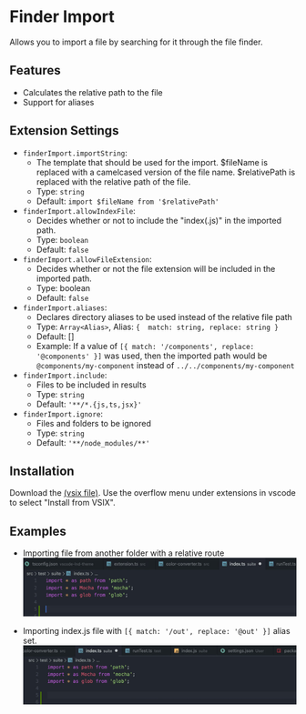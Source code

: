 # Finder Import
Allows you to import a file by searching for it through the file finder.

## Features
- Calculates the relative path to the file
- Support for aliases

## Extension Settings
* `finderImport.importString`:
  - The template that should be used for the import. $fileName is replaced with a camelcased version of the file name. $relativePath is replaced with the relative path of the file.
  - Type: `string`
  - Default: `import $fileName from '$relativePath'`
* `finderImport.allowIndexFile`:
  - Decides whether or not to include the "index(.js)" in the imported path.
  - Type: `boolean`
  - Default: `false`
* `finderImport.allowFileExtension`: 
  - Decides whether or not the file extension will be included in the imported path.
  - Type: boolean
  - Default: `false`
* `finderImport.aliases`:
  - Declares directory aliases to be used instead of the relative file path
  - Type: `Array<Alias>`,
    Alias: `{ 
      match: string,
      replace: string
    }`
  - Default: []
  - Example: If a value of `[{ match: '/components', replace: '@components' }]` was used, then the imported path would be `@components/my-component` instead of `../../components/my-component`
* `finderImport.include`:
  - Files to be included in results
  - Type: `string`
  - Default: `'**/*.{js,ts,jsx}'`
* `finderImport.ignore`:
  - Files and folders to be ignored
  - Type: `string`
  - Default: `'**/node_modules/**'`

## Installation
Download the [(vsix file)](https://github.com/GaryGeorgeu/vscode-finder-import/raw/master/finder-import-0.0.1.vsix). Use the overflow menu under extensions in vscode to select "Install from VSIX".

## Examples
- Importing file from another folder with a relative route
![example1](https://github.com/GaryGeorgeu/vscode-finder-import/blob/master/examples/example1.gif)

- Importing index.js file with `[{ match: '/out', replace: '@out' }]` alias set.
![example2](https://github.com/GaryGeorgeu/vscode-finder-import/blob/master/examples/example2.gif)

